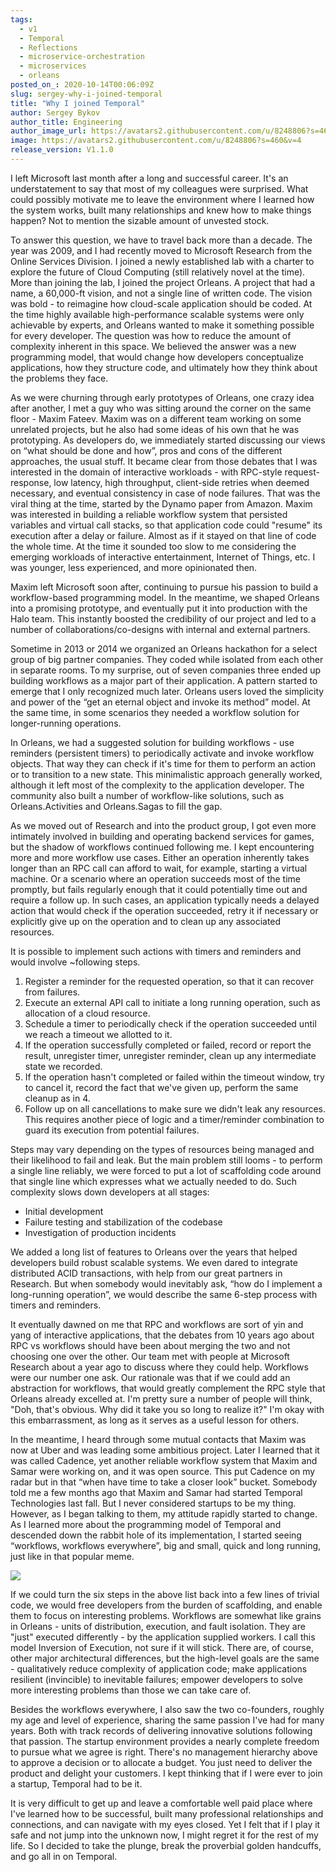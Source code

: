 ```yaml
---
tags:
  - v1
  - Temporal
  - Reflections
  - microservice-orchestration
  - microservices
  - orleans
posted_on_: 2020-10-14T00:06:09Z
slug: sergey-why-i-joined-temporal
title: "Why I joined Temporal"
author: Sergey Bykov
author_title: Engineering
author_image_url: https://avatars2.githubusercontent.com/u/8248806?s=460&v=4
image: https://avatars2.githubusercontent.com/u/8248806?s=460&v=4
release_version: V1.1.0
---
```


<!--truncate-->

I left Microsoft last month after a long and successful career. It's an understatement to say that most of my colleagues were surprised. What could possibly motivate me to leave the environment where I learned how the system works, built many relationships and knew how to make things happen? Not to mention the sizable amount of unvested stock.

To answer this question, we have to travel back more than a decade. The year was 2009, and I had recently moved to Microsoft Research from the Online Services Division. I joined a newly established lab with a charter to explore the future of Cloud Computing (still relatively novel at the time). More than joining the lab, I joined the project Orleans. A project that had a name, a 60,000-ft vision, and not a single line of written code. The vision was bold - to reimagine how cloud-scale application should be coded. At the time highly available high-performance scalable systems were only achievable by experts, and Orleans wanted to make it something possible for every developer. The question was how to reduce the amount of complexity inherent in this space. We believed the answer was a new programming model, that would change how developers conceptualize applications, how they structure code, and ultimately how they think about the problems they face.

As we were churning through early prototypes of Orleans, one crazy idea after another, I met a guy who was sitting around the corner on the same floor - Maxim Fateev. Maxim was on a different team working on some unrelated projects, but he also had some ideas of his own that he was prototyping. As developers do, we immediately started discussing our views on “what should be done and how”, pros and cons of the different approaches, the usual stuff. It became clear from those debates that I was interested in the domain of interactive workloads - with RPC-style request-response, low latency, high throughput, client-side retries when deemed necessary, and eventual consistency in case of node failures. That was the viral thing at the time, started by the Dynamo paper from Amazon. Maxim was interested in building a reliable workflow system that persisted variables and virtual call stacks, so that application code could "resume" its execution after a delay or failure. Almost as if it stayed on that line of code the whole time. At the time it sounded too slow to me considering the emerging workloads of interactive entertainment, Internet of Things, etc. I was younger, less experienced, and more opinionated then.

Maxim left Microsoft soon after, continuing to pursue his passion to build a workflow-based programming model. In the meantime, we shaped Orleans into a promising prototype, and eventually put it into production with the Halo team. This instantly boosted the credibility of our project and led to a number of collaborations/co-designs with internal and external partners.

Sometime in 2013 or 2014 we organized an Orleans hackathon for a select group of big partner companies. They coded while isolated from each other in separate rooms. To my surprise, out of seven companies three ended up building workflows as a major part of their application. A pattern started to emerge that I only recognized much later. Orleans users loved the simplicity and power of the “get an eternal object and invoke its method” model. At the same time, in some scenarios they needed a workflow solution for longer-running operations.

In Orleans, we had a suggested solution for building workflows - use reminders (persistent timers) to periodically activate and invoke workflow objects. That way they can check if it's time for them to perform an action or to transition to a new state. This minimalistic approach generally worked, although it left most of the complexity to the application developer. The community also built a number of workflow-like solutions, such as Orleans.Activities and Orleans.Sagas to fill the gap.

As we moved out of Research and into the product group, I got even more intimately involved in building and operating backend services for games, but the shadow of workflows continued following me. I kept encountering more and more workflow use cases. Either an operation inherently takes longer than an RPC call can afford to wait, for example, starting a virtual machine. Or a scenario where an operation succeeds most of the time promptly, but fails regularly enough that it could potentially time out and require a follow up. In such cases, an application typically needs a delayed action that would check if the operation succeeded, retry it if necessary or explicitly give up on the operation and to clean up any associated resources.

It is possible to implement such actions with timers and reminders and would involve ~following steps.

1. Register a reminder for the requested operation, so that it can recover from failures.
1. Execute an external API call to initiate a long running operation, such as allocation of a cloud resource.
1. Schedule a timer to periodically check if the operation succeeded until we reach a timeout we allotted to it.
1. If the operation successfully completed or failed, record or report the result, unregister timer, unregister reminder, clean up any intermediate state we recorded.
1. If the operation hasn't completed or failed within the timeout window, try to cancel it, record the fact that we've given up, perform the same cleanup as in 4.
1. Follow up on all cancellations to make sure we didn't leak any resources. This requires another piece of logic and a timer/reminder combination to guard its execution from potential failures.

Steps may vary depending on the types of resources being managed and their likelihood to fail and leak. But the main problem still looms - to perform a single line reliably, we were forced to put a lot of scaffolding code around that single line which expresses what we actually needed to do. Such complexity slows down developers at all stages:

- Initial development
- Failure testing and stabilization of the codebase
- Investigation of production incidents

We added a long list of features to Orleans over the years that helped developers build robust scalable systems. We even dared to integrate distributed ACID transactions, with help from our great partners in Research. But when somebody would inevitably ask, “how do I implement a long-running operation”, we would describe the same 6-step process with timers and reminders.

It eventually dawned on me that RPC and workflows are sort of yin and yang of interactive applications, that the debates from 10 years ago about RPC vs workflows should have been about merging the two and not choosing one over the other. Our team met with people at Microsoft Research about a year ago to discuss where they could help. Workflows were our number one ask. Our rationale was that if we could add an abstraction for workflows, that would greatly complement the RPC style that Orleans already excelled at. I'm pretty sure a number of people will think, "Doh, that's obvious. Why did it take you so long to realize it?" I'm okay with this embarrassment, as long as it serves as a useful lesson for others.

In the meantime, I heard through some mutual contacts that Maxim was now at Uber and was leading some ambitious project. Later I learned that it was called Cadence, yet another reliable workflow system that Maxim and Samar were working on, and it was open source. This put Cadence on my radar but in that “when have time to take a closer look” bucket. Somebody told me a few months ago that Maxim and Samar had started Temporal Technologies last fall. But I never considered startups to be my thing. However, as I began talking to them, my attitude rapidly started to change. As I learned more about the programming model of Temporal and descended down the rabbit hole of its implementation, I started seeing “workflows, workflows everywhere”, big and small, quick and long running, just like in that popular meme.

![](/img/workflow-meme.png)

If we could turn the six steps in the above list back into a few lines of trivial code, we would free developers from the burden of scaffolding, and enable them to focus on interesting problems. Workflows are somewhat like grains in Orleans - units of distribution, execution, and fault isolation. They are "just" executed differently - by the application supplied workers. I call this model Inversion of Execution, not sure if it will stick. There are, of course, other major architectural differences, but the high-level goals are the same - qualitatively reduce complexity of application code; make applications resilient (invincible) to inevitable failures; empower developers to solve more interesting problems than those we can take care of.

Besides the workflows everywhere, I also saw the two co-founders, roughly my age and level of experience, sharing the same passion I've had for many years. Both with track records of delivering innovative solutions following that passion. The startup environment provides a nearly complete freedom to pursue what we agree is right. There's no management hierarchy above to approve a decision or to allocate a budget. You just need to deliver the product and delight your customers. I kept thinking that if I were ever to join a startup, Temporal had to be it.

It is very difficult to get up and leave a comfortable well paid place where I've learned how to be successful, built many professional relationships and connections, and can navigate with my eyes closed. Yet I felt that if I play it safe and not jump into the unknown now, I might regret it for the rest of my life. So I decided to take the plunge, break the proverbial golden handcuffs, and go all in on Temporal.
